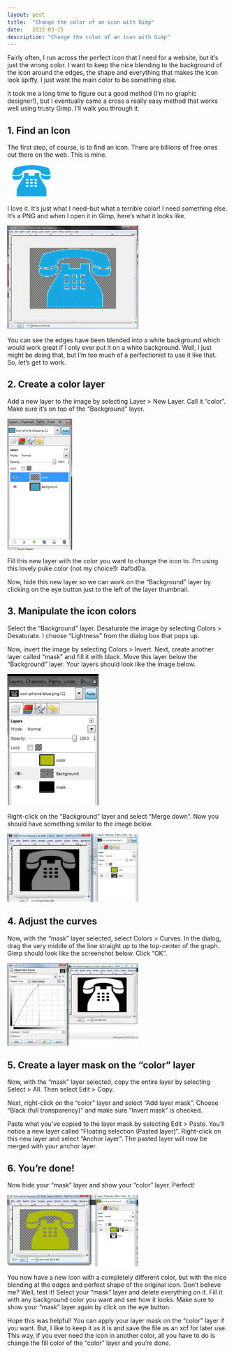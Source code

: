```yaml
---
layout: post
title:  "Change the color of an icon with Gimp"
date:   2012-03-15
description: "Change the color of an icon with Gimp"
---
```

Fairly often, I run across the perfect icon that I need for a website, but it’s just the wrong color.  I want to keep the nice blending to the background of the icon around the edges, the shape and everything that makes the icon look spiffy.  I just want the main color to be something else.

It took me a long time to figure out a good method (I’m no graphic designer!), but I eventually came a cross a really easy method that works well using trusty Gimp.  I’ll walk you through it.

## 1. Find an Icon

The first step, of course, is to find an icon.  There are billions of free ones out there on the web.  This is mine.

![Blue phone icon](/public/images/2012-03-15-change-the-color-of-an-icon-with-gimp/icon-phone-blue.png)

I love it.  It’s just what I need–but what a terrible color!  I need something else.  It’s a PNG and when I open it in Gimp, here’s what it looks like.

![Original in Gimp](/public/images/2012-03-15-change-the-color-of-an-icon-with-gimp/original_in_gimp-300x236.png)

You can see the edges have been blended into a white background which would work great if I only ever put it on a white background.  Well, I just might be doing that, but I’m too much of a perfectionist to use it like that.  So, let’s get to work.

## 2. Create a color layer

Add a new layer to the image by selecting Layer > New Layer.  Call it “color”.  Make sure it’s on top of the “Background” layer.

![Adding a color layer](/public/images/2012-03-15-change-the-color-of-an-icon-with-gimp/color_layer-149x300.png)

Fill this new layer with the color you want to change the icon to.  I’m using this lovely puke color (not my choice!): #afbd0a.

Now, hide this new layer so we can work on the “Background” layer by clicking on the eye button just to the left of the layer thumbnail.

## 3. Manipulate the icon colors

Select the “Background” layer.  Desaturate the image by selecting Colors > Desaturate.  I choose “Lightness” from the dialog box that pops up.

Now, invert the image by selecting  Colors > Invert.  Next, create another layer called “mask” and fill it with black.  Move this layer below the “Background” layer.  Your layers should look like the image below.

![Creating the mask layer](/public/images/2012-03-15-change-the-color-of-an-icon-with-gimp/mask_layer-209x300.png)

Right-click on the “Background” layer and select “Merge down”.  Now you should have something similar to the image below.

![After merging down](/public/images/2012-03-15-change-the-color-of-an-icon-with-gimp/after_merge_down-300x156.png)

## 4. Adjust the curves

Now, with the “mask” layer selected, select Colors > Curves.  In the dialog, drag the very middle of the line straight up to the top-center of the graph.  Gimp should look like the screenshot below.  Click “OK”.

![Adjusting the curves](/public/images/2012-03-15-change-the-color-of-an-icon-with-gimp/curves-300x189.png)

## 5. Create a layer mask on the “color” layer

Now, with the “mask” layer selected, copy the entire layer by selecting Select > All.  Then select Edit > Copy.

Next, right-click on the “color” layer and select “Add layer mask”.  Choose “Black (full transparency)” and make sure “Invert mask” is checked.

Paste what you’ve copied to the layer mask by selecting Edit > Paste.  You’ll notice a new layer called “Floating selection (Pasted layer)”.  Right-click on this new layer and select “Anchor layer”. The pasted layer will now be merged with your anchor layer.

## 6. You’re done!

Now hide your “mask” layer and show your “color” layer.  Perfect!

![Completed image](/public/images/2012-03-15-change-the-color-of-an-icon-with-gimp/done-300x163.png)

You now have a new icon with a completely different color, but with the nice blending at the edges and perfect shape of the original icon.  Don’t believe me?  Well, test it!  Select your “mask” layer and delete everything on it.  Fill it with any background color you want and see how it looks.  Make sure to show your “mask” layer again by click on the eye button.

Hope this was helpful!  You can apply your layer mask on the “color” layer if you want.  But, I like to keep it as it is and save the file as an xcf for later use.  This way, if you ever need the icon in another color, all you have to do is change the fill color of the “color” layer and you’re done.